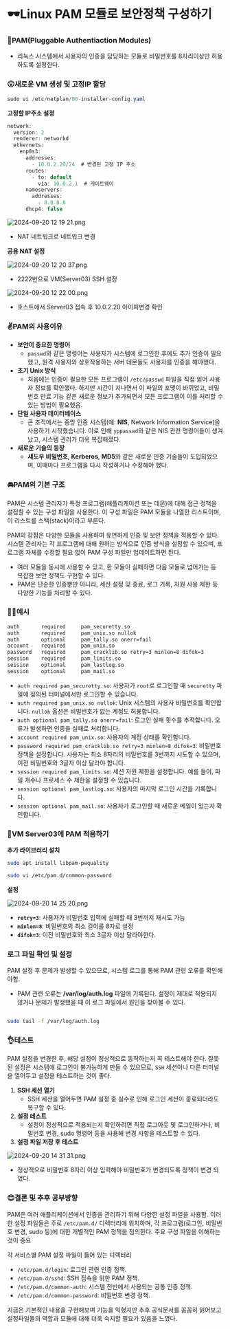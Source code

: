 # 🕶Linux PAM 모듈로 보안정책 구성하기

### 🎨PAM(Pluggable Authentiaction Modules)

- 리눅스 시스템에서 사용자의 인증을 담당하는 모듈로 비밀번호를 8자리이상만 허용하도록 설정한다.

### 😮새로운 VM 생성 및 고정IP 할당

```java
sudo vi /etc/netplan/00-installer-config.yaml
```

**고정할 IP주소 설정**

```java
network:
  version: 2
  renderer: networkd
  ethernets:
    enp0s3:
      addresses:
        - 10.0.2.20/24  # 변경된 고정 IP 주소
      routes:
        - to: default
          via: 10.0.2.1  # 게이트웨이
      nameservers:
        addresses:
          - 8.8.8.8
      dhcp4: false
```

![2024-09-20 12 19 21.png](./images/2024-09-20_12_19_21.png)

- NAT 네트워크로 네트워크 변경


**공용 NAT 설정**

![2024-09-20 12 20 37.png](./images/2024-09-20_12_20_37.png)

- 2222번으로 VM(Server03) SSH 설정

![2024-09-20 12 22 00.png](./images/2024-09-20_12_22_00.png)

- 호스트에서 Server03 접속 후 10.0.2.20 아이피변경 확인

### ✌PAM의 사용이유

- **보안이 중요한 명령어**
    - `passwd`와 같은 명령어는 사용자가 시스템에 로그인한 후에도 추가 인증이 필요했고,  원격 사용자와 상호작용하는 서버 데몬들도 사용자를 인증을 해야했다.
- **초기 Unix 방식**
    - 처음에는 인증이 필요한 모든 프로그램이 `/etc/passwd` 파일을 직접 읽어 사용자 정보를 확인했다. 하지만 시간이 지나면서 이 파일의 포맷이 바뀌었고, 비밀번호 만료 기능 같은 새로운 정보가 추가되면서 모든 프로그램이 이를 처리할 수 있는 방법이 필요했음.
- **단일 사용자 데이터베이스**
    - 큰 조직에서는 중앙 인증 시스템(예: **NIS**, Network Information Service)을 사용하기 시작했습니다. 이로 인해 `yppasswd`와 같은 NIS 관련 명령어들이 생겨났고, 시스템 관리가 더욱 복잡해졌다.
- **새로운 기술의 등장**
    - **섀도우 비밀번호**, **Kerberos**, **MD5**와 같은 새로운 인증 기술들이 도입되었으며, 이때마다 프로그램을 다시 작성하거나 수정해야 했다.

### 🚘PAM의 기본 구조

PAM은 시스템 관리자가 특정 프로그램(애플리케이션 또는 데몬)에 대해 접근 정책을 설정할 수 있는 구성 파일을 사용한다. 이 구성 파일은 PAM 모듈을 나열한 리스트이며, 이 리스트를 스택(stack)이라고 부른다.

PAM의 강점은 다양한 모듈을 사용하여 유연하게 인증 및 보안 정책을 적용할 수 있다. 시스템 관리자는 각 프로그램에 대해 원하는 방식으로 인증 방식을 설정할 수 있으며, 프로그램 자체를 수정할 필요 없이 PAM 구성 파일만 업데이트하면 된다.

- 여러 모듈을 동시에 사용할 수 있고, 한 모듈이 실패하면 다음 모듈로 넘어가는 등 복잡한 보안 정책도 구현할 수 있다.
- PAM은 단순한 인증뿐만 아니라, 세션 설정 및 종료, 로그 기록, 자원 사용 제한 등 다양한 기능을 처리할 수 있다.

### 🏃‍♂️예시

```bash
auth       required     pam_securetty.so
auth       required     pam_unix.so nullok
auth       optional     pam_tally.so onerr=fail
account    required     pam_unix.so
password   required     pam_cracklib.so retry=3 minlen=8 difok=3
session    required     pam_limits.so
session    optional     pam_lastlog.so
session    optional     pam_mail.so
```

<aside>

- `auth required pam_securetty.so`: 사용자가 `root`로 로그인할 때 `securetty` 파일에 정의된 터미널에서만 로그인할 수 있습니다.
- `auth required pam_unix.so nullok`: Unix 시스템의 사용자 비밀번호를 확인합니다. `nullok` 옵션은 비밀번호가 없는 계정도 허용합니다.
- `auth optional pam_tally.so onerr=fail`: 로그인 실패 횟수를 추적합니다. 오류가 발생하면 인증을 실패로 처리합니다.
- `account required pam_unix.so`: 사용자의 계정 상태를 확인합니다.
- `password required pam_cracklib.so retry=3 minlen=8 difok=3`: 비밀번호 정책을 설정합니다. 사용자는 최소 8자리의 비밀번호를 3번까지 시도할 수 있으며, 이전 비밀번호와 3글자 이상 달라야 합니다.
- `session required pam_limits.so`: 세션 자원 제한을 설정합니다. 예를 들어, 파일 개수나 프로세스 수 제한을 설정할 수 있습니다.
- `session optional pam_lastlog.so`: 사용자의 마지막 로그인 시간을 기록합니다.
- `session optional pam_mail.so`: 사용자가 로그인할 때 새로운 메일이 있는지 확인합니다.
</aside>

### 🍘VM Server03에 PAM 적용하기

**추가 라이브러리 설치**

```bash
sudo apt install libpam-pwquality
```

```bash
sudo vi /etc/pam.d/common-password
```

**설정**

![2024-09-20 14 25 20.png](./images/2024-09-20_14_25_20.png)

- **`retry=3`**: 사용자가 비밀번호 입력에 실패할 때 3번까지 재시도 가능
- **`minlen=8`**: 비밀번호의 최소 길이를 8자로 설정
- **`difok=3`**: 이전 비밀번호와 최소 3글자 이상 달라야한다.

### **로그 파일 확인 및 설정**

PAM 설정 후 문제가 발생할 수 있으므로, 시스템 로그를 통해 PAM 관련 오류를 확인해야함.

- PAM 관련 오류는 **/var/log/auth.log** 파일에 기록된다. 설정이 제대로 적용되지 않거나 문제가 발생했을 때 이 로그 파일에서 원인을 찾아볼 수 있다.

```bash

sudo tail -f /var/log/auth.log
```

### 👌테스트

PAM 설정을 변경한 후, 해당 설정이 정상적으로 동작하는지 꼭 테스트해야 한다. 잘못된 설정은 시스템에 로그인이 불가능하게 만들 수 있으므로, `SSH` 세션이나 다른 터미널을 열어두고 설정을 테스트하는 것이 좋다.

1. **SSH 세션 열기**
    - SSH 세션을 열어두면 PAM 설정 중 실수로 인해 로그인 세션이 종료되더라도 복구할 수 있다.
2. **설정 테스트**
    - 설정이 정상적으로 적용되는지 확인하려면 직접 로그아웃 및 로그인하거나, 비밀번호 변경, sudo 명령어 등을 사용해 변경 사항을 테스트할 수 있다.
3. **설정 파일 저장 후 테스트**

![2024-09-20 14 31 31.png](./images/2024-09-20_14_31_31.png)

- 정상적으로 비밀번호 8자리 이상 입력해야 비밀번호가 변경되도록 정책이 변경 되었다.

### 😊결론 및 추후 공부방향

PAM은 여러 애플리케이션에서 인증을 관리하기 위해 다양한 설정 파일을 사용함. 이러한 설정 파일들은 주로 `/etc/pam.d/` 디렉터리에 위치하며, 각 프로그램(로그인, 비밀번호 변경, sudo 등)에 대한 개별적인 PAM 정책을 정의한다. 주요 구성 파일을 이해하는 것이 중요

각 서비스별 PAM 설정 파일이 들어 있는 디렉터리

- `/etc/pam.d/login`: 로그인 관련 인증 정책.
- `/etc/pam.d/sshd`: SSH 접속을 위한 PAM 정책.
- `/etc/pam.d/common-auth`: 시스템 전반에서 사용되는 공통 인증 정책.
- `/etc/pam.d/common-password`: 비밀번호 변경 정책.

지금은 기본적인 내용을 구현해보며 기능을 익혔지만 추후 공식문서를 꼼꼼히 읽어보고 설정파일들의 역할과 모듈에 대해 더욱 숙지할 필요가 있음을 느꼈다.